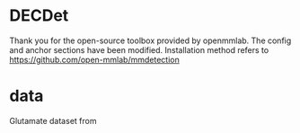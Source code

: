 # DECDet
Thank you for the open-source toolbox provided by openmmlab. 
The config and anchor sections have been modified. 
Installation method refers to https://github.com/open-mmlab/mmdetection
# data
Glutamate dataset from 
